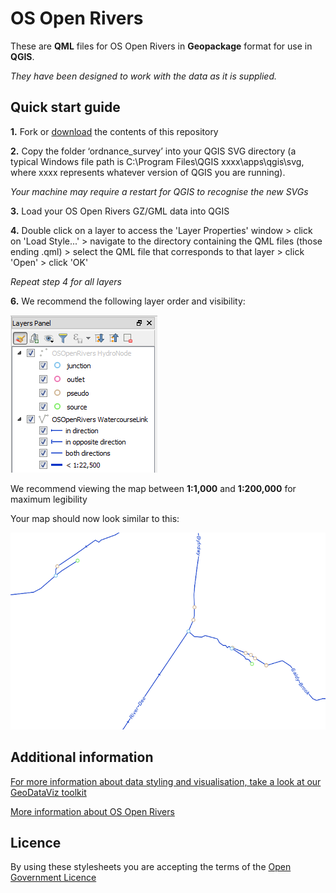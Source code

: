 # OS Open Rivers

These are **QML** files for OS Open Rivers in **Geopackage** format for use in **QGIS**.

*They have been designed to work with the data as it is supplied.*

## Quick start guide

**1.**  Fork or [download](https://github.com/OrdnanceSurvey/OS-Open-Rivers-stylesheets/archive/master.zip) the contents of this repository

**2.**  Copy the folder ‘ordnance_survey’ into your QGIS SVG directory (a typical Windows file path is C:\Program Files\QGIS xxxx\apps\qgis\svg, where xxxx represents whatever version of QGIS you are running).

*Your machine may require a restart for QGIS to recognise the new SVGs*

**3.**  Load your OS Open Rivers GZ/GML data into QGIS

**4.**  Double click on a layer to access the 'Layer Properties' window > click on 'Load Style...' > navigate to the directory containing the QML files (those ending .qml) > select the QML file that corresponds to that layer > click 'Open' > click 'OK'

*Repeat step 4 for all layers*

**6.**  We recommend the following layer order and visibility:

  ![Screenshot](https://raw.githubusercontent.com/OrdnanceSurvey/OS-Open-Rivers-stylesheets/master/GML%20stylesheets/QGIS%20stylesheets%20%28QML%29/images/Open_Rivers_layer_order.png "Recommended layer order for OS Open Rivers")

We recommend viewing the map between **1:1,000** and **1:200,000** for maximum legibility

Your map should now look similar to this: 

  ![Screenshot](https://raw.githubusercontent.com/OrdnanceSurvey/OS-Open-Rivers-stylesheets/master/GML%20stylesheets/QGIS%20stylesheets%20%28QML%29/images/Open_Rivers_Screenshot.png "Screenshot of OS Open Rivers")

## Additional information

[For more information about data styling and visualisation, take a look at our GeoDataViz toolkit](https://github.com/OrdnanceSurvey/GeoDataViz-Toolkit)

[More information about OS Open Rivers](http://www.ordnancesurvey.co.uk/business-and-government/products/os-open-rivers.html)

## Licence

By using these stylesheets you are accepting the terms of the [Open Government Licence](http://www.nationalarchives.gov.uk/doc/open-government-licence/)
